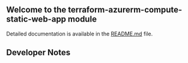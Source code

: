 ## Welcome to the terraform-azurerm-compute-static-web-app module

Detailed documentation is available in the [README.md](README.md) file.  

## Developer Notes
